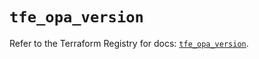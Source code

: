 # `tfe_opa_version`

Refer to the Terraform Registry for docs: [`tfe_opa_version`](https://registry.terraform.io/providers/hashicorp/tfe/0.68.2/docs/resources/opa_version).
